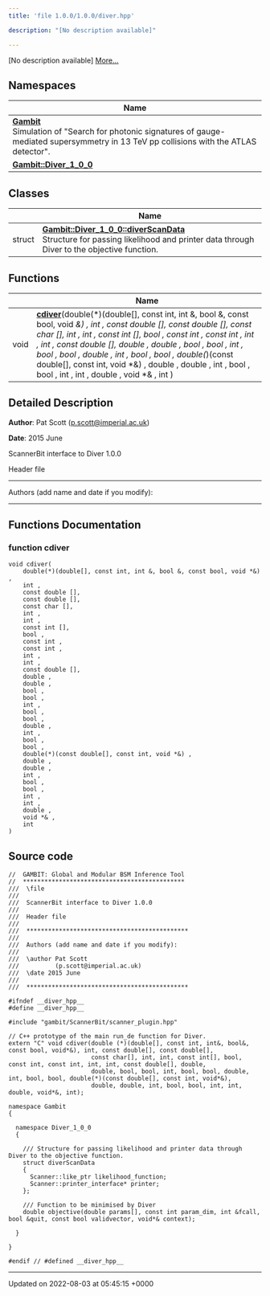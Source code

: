 ```yaml
---
title: 'file 1.0.0/1.0.0/diver.hpp'

description: "[No description available]"

---
```







[No description available] [More...](#detailed-description)

## Namespaces

| Name           |
| -------------- |
| **[Gambit](/documentation/code/colliderbit/namespaces/namespacegambit/)** <br>Simulation of "Search for photonic signatures of gauge-mediated supersymmetry in 13 TeV pp collisions with the ATLAS detector".  |
| **[Gambit::Diver_1_0_0](/documentation/code/colliderbit/namespaces/namespacegambit_1_1diver__1__0__0/)**  |

## Classes

|                | Name           |
| -------------- | -------------- |
| struct | **[Gambit::Diver_1_0_0::diverScanData](/documentation/code/colliderbit/classes/structgambit_1_1diver__1__0__0_1_1diverscandata/)** <br>Structure for passing likelihood and printer data through Diver to the objective function.  |

## Functions

|                | Name           |
| -------------- | -------------- |
| void | **[cdiver](/documentation/code/colliderbit/files/1_80_80_2diver_8hpp/#function-cdiver)**(double(*)(double[], const int, int &, bool &, const bool, void *&) , int , const double [], const double [], const char [], int , int , const int [], bool , const int , const int , int , int , const double [], double , double , bool , bool , int , bool , bool , double , int , bool , bool , double(*)(const double[], const int, void *&) , double , double , int , bool , bool , int , int , double , void *& , int ) |

## Detailed Description


**Author**: Pat Scott ([p.scott@imperial.ac.uk](mailto:p.scott@imperial.ac.uk)) 

**Date**: 2015 June

ScannerBit interface to Diver 1.0.0

Header file



------------------

Authors (add name and date if you modify):



------------------


## Functions Documentation

### function cdiver

```
void cdiver(
    double(*)(double[], const int, int &, bool &, const bool, void *&) ,
    int ,
    const double [],
    const double [],
    const char [],
    int ,
    int ,
    const int [],
    bool ,
    const int ,
    const int ,
    int ,
    int ,
    const double [],
    double ,
    double ,
    bool ,
    bool ,
    int ,
    bool ,
    bool ,
    double ,
    int ,
    bool ,
    bool ,
    double(*)(const double[], const int, void *&) ,
    double ,
    double ,
    int ,
    bool ,
    bool ,
    int ,
    int ,
    double ,
    void *& ,
    int 
)
```




## Source code

```
//  GAMBIT: Global and Modular BSM Inference Tool
//  *********************************************
///  \file
///
///  ScannerBit interface to Diver 1.0.0
///
///  Header file
///
///  *********************************************
///
///  Authors (add name and date if you modify):
///
///  \author Pat Scott
///          (p.scott@imperial.ac.uk)
///  \date 2015 June
///
///  *********************************************

#ifndef __diver_hpp__
#define __diver_hpp__

#include "gambit/ScannerBit/scanner_plugin.hpp"

// C++ prototype of the main run_de function for Diver.
extern "C" void cdiver(double (*)(double[], const int, int&, bool&, const bool, void*&), int, const double[], const double[],
                       const char[], int, int, const int[], bool, const int, const int, int, int, const double[], double,
                       double, bool, bool, int, bool, bool, double, int, bool, bool, double(*)(const double[], const int, void*&),
                       double, double, int, bool, bool, int, int, double, void*&, int);

namespace Gambit
{

  namespace Diver_1_0_0
  {

    /// Structure for passing likelihood and printer data through Diver to the objective function.
    struct diverScanData
    {
      Scanner::like_ptr likelihood_function;
      Scanner::printer_interface* printer;
    };

    /// Function to be minimised by Diver
    double objective(double params[], const int param_dim, int &fcall, bool &quit, const bool validvector, void*& context);

  }

}

#endif // #defined __diver_hpp__
```


-------------------------------

Updated on 2022-08-03 at 05:45:15 +0000
